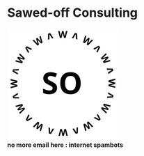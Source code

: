 # Sawed-off Consulting

<img src="Sawed-off-logo.svg" alt="Sawed-off Logo" height="256" width="256" class="center-image">

<div class="max-width-hack">
  <div class="typewriter">
    <strong>no more email here : internet spambots</strong>
  </div>
</div>
